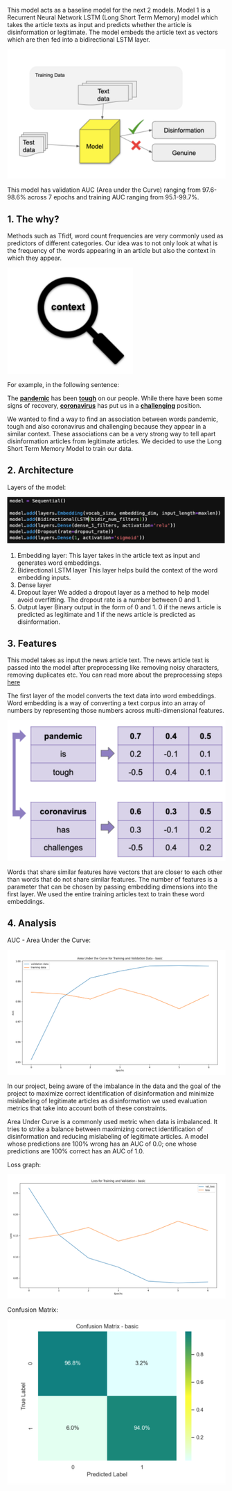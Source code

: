 This model acts as a baseline model for the next 2 models. Model 1 is a Recurrent Neural Network LSTM (Long Short Term Memory) model which takes the article texts as input and predicts whether the article is disinformation or legitimate. The model embeds the article text as vectors which are then fed into a bidirectional LSTM layer.

![Baseline model](assets/img/model.1.png)

This model has validation AUC (Area under the Curve) ranging from 97.6-98.6% across 7 epochs and training AUC ranging from 95.1-99.7%.

## 1. The why?
    
Methods such as Tfidf, word count frequencies are very commonly used as predictors of different categories. Our idea was to not only look at what is the        frequency of the words appearing in an article but also the context in which they appear.

![Context](assets/img/context.png)

For example, in the following sentence:

The <b><ins>pandemic</ins></b> has been <b><ins>tough</ins></b> on our people. While there have been some signs of recovery, <b><ins>coronavirus</ins></b> has put us in a <b><ins>challenging</ins></b> position.

We wanted to find a way to find an association between words pandemic, tough and also coronavirus and challenging because they appear in a similar context. These associations can be a very strong way to tell apart disinformation articles from legitimate articles. We decided to use the Long Short Term Memory Model to train our data.

## 2. Architecture

Layers of the model:

![Context](assets/img/layers1.png)

1. Embedding layer: 
This layer takes in the article text as input and generates word embeddings.
2. Bidirectional LSTM layer
This layer helps build the context of the word embedding inputs.
3. Dense layer
4. Dropout layer
We added a dropout layer as a method to help model avoid overfitting. The dropout rate is a number between 0 and 1. 
5. Output layer
Binary output in the form of 0 and 1. 0 if the news article is predicted as legitimate and 1 if the news article is predicted as disinformation.

## 3. Features

This model takes as input the news article text. The news article text is passed into the model after preprocessing like removing noisy characters, removing duplicates etc. You can read more about the preprocessing steps <a href="https://uwescience.github.io/DSSG2020-Disinformation/methods/">here<a>
    
The first layer of the model converts the text data into word embeddings. Word embedding is a way of converting a text corpus into an array of numbers by representing those numbers across multi-dimensional features.

![Word embeddings](assets/img/embd.png)

Words that share similar features have vectors that are closer to each other than words that do not share similar features. The number of features is a parameter that can be chosen by passing embedding dimensions into the first layer. We used the entire training articles text to train these word embeddings.

## 4. Analysis
    
AUC - Area Under the Curve:

![Word embeddings](assets/img/auc1.png)

In our project, being aware of the imbalance in the data and the goal of the project to maximize correct identification of disinformation and minimize mislabeling of legitimate articles as disinformation we used evaluation metrics that take into account both of these constraints.

Area Under Curve is a commonly used metric when data is imbalanced. It tries to strike a balance between maximizing correct identification of disinformation and reducing mislabeling of legitimate articles. A model whose predictions are 100% wrong has an AUC of 0.0; one whose predictions are 100% correct has an AUC of 1.0.

Loss graph:


![Word embeddings](assets/img/loss1.png)

Confusion Matrix:

![Word embeddings](assets/img/matrix1.png)








